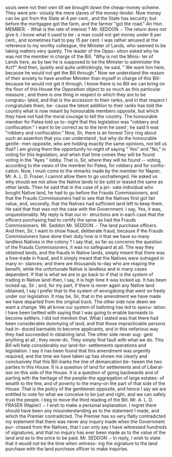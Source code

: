souls were not their own till we brought down the cheap-money scheme. They were pre- viously the mere slaves of the money-lender. Now money can be got from the State at 4 per cent., and the State has security; but before the mortgagee got the farm, and the farmer "got the road." An Hon. MEMBER. - What is the rate of interest ? Mr. SEDDON .- The return does not give it. I know what it used to be : a man could not get money under 8 per cent., and sometimes had to pay 15 per cent. I was rather amused at the reference to my worthy colleague, the Minister of Lands, who seemed to be taking matters very quietly. The leader of the Oppo- sition asked why he was not the member in charge of the Bill. "Why is not the Minis- ter of Lands here, as by law he is supposed to be the Minister to administer the Act?" And then, quietly and quite unthinkingly, he said, " We want him here, because he would not get the Bill through." Now we understand the reason of their anxiety to have another Minister than myself in charge of this Bill- because he would not get it through. I know there is no Bill we can bring on the floor of this House the Opposition object to so much as this particular measure ; and there is one thing in respect to which they are to be congratu- lated, and that is the accession to their ranks, and in that respect I congratulate them, be- cause the latest addition to their ranks has told the country what is now meant by honourable members opposite, but which they have not had the moral courage to tell the country. The honourable member for Patea told us to- night that this legislation was "robbery and confiscation." I want to be correct as to the term he used ; he said it was "robbery and confiscation." Now, Sir, there is an honest Tory ring about such an assertion that you can understand ; but why do the honourable gentle- men opposite, who are holding exactly the same opinions, not tell us that? I am giving them the opportunity to-night of saying " Yes" and "No," in voting for this legislation, and when that time comes they will be found voting in the "Ayes " lobby. That is, Sir, where they will be found -- voting, according to the views of the member for Patea, for robbery and for confis- cation. Now, I must come to the remarks made by the member for Napier, Mr. A. L. D. Fraser, I cannot allow them to go unchallenged. He asked us why should we not allow the Native lands to be sold or leased the same as other lands. Then he said that in the case of a pri- vate individual who bought Native land, he had to go before the Frauds Commissioners, and that the Frauds Commissioners had to see that the Natives first got fair value, and, secondly, that the Natives had sufficient land left to keep them. He said that that was not the case with the Government. I say, Yes, it was, unquestionably. My reply is that our in- structions are in each case that the officers purchasing had to certify the same as had the Frauds Commissioners. Mr. Seddon Mr. SEDDON .- The land purchase officers. And then, Sir, I want to show fraud, deliberate fraud, because if the Frauds Commissioners have done their duty how is it that we have so many landless Natives in the colony ? I say that, so far as concerns the question of the Frauds Commissioners, it was no safeguard at all. The way they obtained lands, and the frauds in Native lands, simply meant that there was a free-trade in fraud, and it simply meant that the Natives were outraged in many in- stances; and there are thousands to-day who are reaping the benefit, while the unfortunate Native is landless and in many cases dependent. If that is what we are to go back to-if that is the system of trading in Native land-then, I say, it is high time it was locked up. It has been locked up, Sir ; and, for my part, if there is never again any Native land obtained, I say I prefer that to the system of wrongdoing that went on freely under our legislation. It may be, Sir, that in the amendment we have made we have departed from the original track. The other side now deem we want a change. We all know our system of balloting has led to specu- lation. I have been twitted with saying that I was going to enable barmaids to become settlers. I did not mention that. What I stated was that there had been considerable dummying of land, and that those impracticable persons had in- duced barmaids to become applicants, and in this nefarious way they had succeeded in obtaining land. The other side never sug- gest anything at all ; they never do. They simply find fault with what we do. This Bill will help considerably our land-for- settlements operations and legislation. I say it has been found that this amendment was urgently required, and the time we have taken up has shown me clearly and conclusively that this Bill marks the line of demarcation be- tween the two parties in this House. It is a question of land for settlements and of Liberal- ism on this side of the House. It is a question of going backwards and of parting with the heritage of the people-the aggregation of large estates- of wealth to the few, and of poverty to the many-on the part of that side of the House. That is the policy of the gentlemen opposite, and hence I say we are entitled to vote for what we conceive to be just and right, and we can safely trust the people. I beg to move the third reading of the Bill. Mr. A. L. D. FRASER (Napier) .- I wish to make a personal explanation. I regret there should have been any misunderstanding as to the statement I made, and which the Premier contradicted. The Premier has so very flatly contradicted my statement that there was never any inquiry made when the Government pur- chased from the Natives, that I can only say I have witnessed hundreds of signatures, and that no inquiry has ever been made as to the value of the land and as to the price to be paid. Mr. SEDDON .- In reply, I wish to state that it would not be the time when witness- ing the signature to the land purchase with the land purchase officer to make inquiries. 